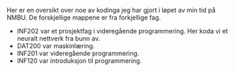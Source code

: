 Her er en oversikt over noe av kodinga jeg har gjort i løpet av min tid på NMBU. De forskjellige mappene er fra forkjellige fag.

- INF202 var et prosjektfag i videregående programmering. Her koda vi et neuralt nettverk fra bunn av.
- DAT200 var maskinlæring.
- INF201 var videregående programmering.
- INF120 var introduksjon til programmering. 
